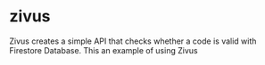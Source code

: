 # zivus
Zivus creates a simple API that checks whether a code is valid with Firestore Database. This an example of using Zivus
